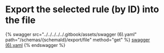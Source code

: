 # Export the selected rule (by ID) into the file

{% swagger src="../../../../../.gitbook/assets/swagger (6).yaml" path="/schemas/{schemaId}/export/file" method="get" %}
[swagger (6).yaml](<../../../../../.gitbook/assets/swagger (6).yaml>)
{% endswagger %}

